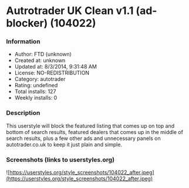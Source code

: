 # Autrotrader UK Clean v1.1 (ad-blocker) (104022)

### Information
- Author: FTD (unknown)
- Created at: unknown
- Updated at: 8/3/2014, 9:31:48 AM
- License: NO-REDISTRIBUTION
- Category: autotrader
- Rating: undefined
- Total installs: 127
- Weekly installs: 0


### Description
This userstyle will block the featured listing that comes up on top and bottom of search results, featured dealers that comes up in the middle of search results, plus a few other ads and unnecessary panels on autotrader.co.uk to keep it just plain and simple.


### Screenshots (links to userstyles.org)
![https://userstyles.org/style_screenshots/104022_after.jpeg](https://userstyles.org/style_screenshots/104022_after.jpeg)


